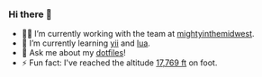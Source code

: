 ### Hi there 👋

<!--
**bgrrtt/bgrrtt** is a ✨ _special_ ✨ repository because its `README.md` (this file) appears on your GitHub profile.

Here are some ideas to get you started:

- 🔭 I’m currently working on ...
- 🌱 I’m currently learning ...
- 👯 I’m looking to collaborate on ...
- 🤔 I’m looking for help with ...
- 💬 Ask me about ...
- 📫 How to reach me: ...
- 😄 Pronouns: ...
- ⚡ Fun fact: ...
-->

<!-- 
- 🔭 I’m currently working on [zimfw](https://github.com/zimfw), [neovim](https://github.com/neovim), and [craftcms](https://github.com/craftcms) plugins.
-->

- 👨‍💻 I’m currently working with the team at [mightyinthemidwest](https://github.com/mightyinthemidwest).
- 🌱 I’m currently learning [yii](https://github.com/yiisoft) and [lua](https://github.com/lua/lua).
- 💬 Ask me about my [dotfiles](https://github.com/bgrrtt/dotfiles)!
- ⚡ Fun fact: I've reached the altitude [17,769 ft](https://en.wikipedia.org/wiki/Thorong_La) on foot.
